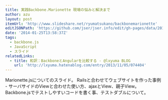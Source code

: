 ```yaml
---
title: 実践Backbone.Marionette 現場の悩みと解決まで
author: azu
layout: post
itemUrl: 'http://www.slideshare.net/ryumatsukano/backbonemarionette'
editJSONPath: 'https://github.com/jser/jser.info/edit/gh-pages/data/2014/01/index.json'
date: '2014-01-25T13:58:37Z'
tags:
  - backbone.js
  - JavaScript
  - スライド
relatedLinks:
  - title: 和訳：BackboneとAngularを比較する - @lxyuma BLOG
    url: 'http://lxyuma.hatenablog.com/entry/2013/11/05/074404'
---
```

Marionette.jsについてのスライド。
Railsと合わせてウェブサイトを作った事例 - サーバサイドのViewと合わせた使い方、ajaxとView、親子View。
Backbone.jsでテストしやすいコードを書く事、テストダブルについて。
